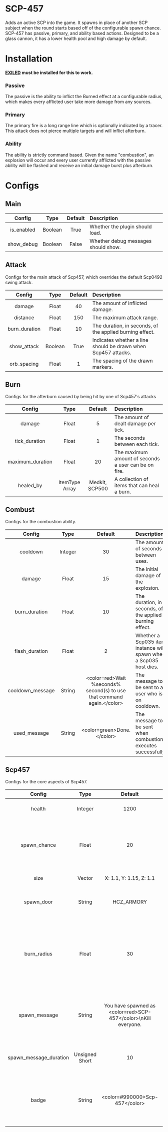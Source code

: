 # SCP-457

Adds an active SCP into the game. It spawns in place of another SCP subject when the round starts based off of the configurable spawn chance. SCP-457 has passive, primary, and ability based actions. Designed to be a glass cannon, it has a lower health pool and high damage by default.

# Installation

**[EXILED](https://github.com/Exiled-Team/EXILED) must be installed for this to work.**


### Passive

The passive is the ability to inflict the Burned effect at a configurable radius, which makes every afflicted user take more damage from any sources.

### Primary

The primary fire is a long range line which is optionally indicated by a tracer. This attack does not pierce multiple targets and will inflict afterburn.

### Ability

The ability is strictly command based. Given the name "combustion", an explosion will occur and every user currently afflicted with the passive ability will be flashed and receive an initial damage burst plus afterburn.

# Configs
## Main
| Config        | Type | Default | Description
| :-------------: | :---------: | :---------: | :------ |
| is_enabled | Boolean | True | Whether the plugin should load. |
| show_debug | Boolean | False | Whether debug messages should show. |

## Attack
Configs for the main attack of Scp457, which overrides the default Scp0492 swing attack.

| Config        | Type | Default | Description
| :-------------: | :---------: | :---------: | :------ |
| damage | Float | 40 | The amount of inflicted damage. |
| distance | Float | 150 | The maximum attack range. |
| burn_duration | Float | 10 | The duration, in seconds, of the applied burning effect. |
| show_attack | Boolean | True | Indicates whether a line should be drawn when Scp457 attacks. |
| orb_spacing | Float | 1 | The spacing of the drawn markers. |

## Burn
Configs for the afterburn caused by being hit by one of Scp457's attacks

| Config        | Type | Default | Description
| :-------------: | :---------: | :---------: | :------ |
| damage | Float | 5 | The amount of dealt damage per tick. |
| tick_duration | Float | 1 | The seconds between each tick. |
| maximum_duration | Float | 20 | The maximum amount of seconds a user can be on fire. |
| healed_by | ItemType Array | Medkit, SCP500 | A collection of items that can heal a burn. |

## Combust
Configs for the combustion ability.

| Config        | Type | Default | Description
| :-------------: | :---------: | :---------: | :------ |
| cooldown | Integer | 30 | The amount of seconds between uses. |
| damage | Float | 15 | The initial damage of the explosion. |
| burn_duration | Float | 10 | The duration, in seconds, of the applied burning effect. |
| flash_duration | Float | 2 | Whether a Scp035 item instance will spawn when a Scp035 host dies. |
| cooldown_message | String | <color=red>Wait %seconds% second(s) to use that command again.<\/color> | The message to be sent to a user who is on cooldown. |
| used_message | String | <color=green>Done.<\/color> | The message to be sent when combustion executes successfully. |

## Scp457
Configs for the core aspects of Scp457.

| Config        | Type | Default | Description
| :-------------: | :---------: | :---------: | :------ |
| health | Integer | 1200 | The base health of the Scp. |
| spawn_chance | Float | 20 | The percentage chance that Scp457 will spawn in place of another Scp. |
| size | Vector | X: 1.1, Y: 1.15, Z: 1.1 | The scale of Scp457. |
| spawn_door | String | HCZ_ARMORY | The name of the door that the Scp will spawn in. |
| burn_radius | Float | 30 | The radius around Scp457 where players who have line of sight will have the burned effect applied. |
| spawn_message | String | You have spawned as <color=red>SCP-457<\/color>\nKill everyone. | The message to be displayed to a Scp457 when they spawn. |
| spawn_message_duration | Unsigned Short | 10 | The amount of time that the spawn message is displayed. |
| badge | String | <color=#990000>Scp-457<\/color> | The message to be shown where Scp457s role would normally be. |

